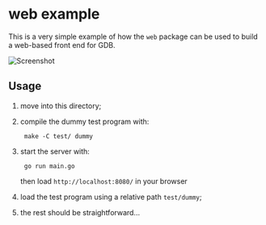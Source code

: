 web example
===========

This is a very simple example of how the `web` package can be used to build
a web-based front end for GDB.

![Screenshot](http://i.imgur.com/Ql48hXT.png)

Usage
-----

1. move into this directory;

2. compile the dummy test program with:

        make -C test/ dummy

3. start the server with:

        go run main.go

   then load `http://localhost:8080/` in your browser

4. load the test program using a relative path `test/dummy`;

5. the rest should be straightforward...
